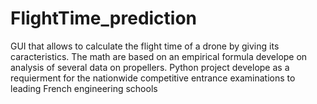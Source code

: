 # FlightTime_prediction

GUI that allows to calculate the flight time of a drone by giving its caracteristics.
The math are based on an empirical formula develope on analysis of several data on propellers.
Python project develope as  a requierment for the nationwide competitive entrance examinations to leading French engineering schools
